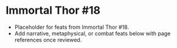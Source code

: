 # Immortal Thor #18

- Placeholder for feats from Immortal Thor #18.
- Add narrative, metaphysical, or combat feats below with page references once reviewed.